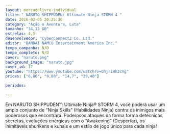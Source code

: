 ```yaml
---
layout: mercadolivre-individual
title: " NARUTO SHIPPUDEN: Ultimate Ninja STORM 4 "
date: 2016-02-05 20:25:30
category: "Ação e Aventura, Luta"
tamanho: "34,13 GB"
estrelas: 4,5
desenvolvedor: "CyberConnect2 Co. Ltd."
editor: "BANDAI NAMCO Entertainment America Inc."
tempo_campanha: N/D
tempo_completo: N/D
cover: "naruto.png"
background_image: "naruto.jpg"
cover_id: 17
youtube: "https://www.youtube.com/watch?v=OnjriWk3cVg"
prices: ["6,86", "9,80", "14,7", "29,40"]

periodos:

---
```


Em NARUTO SHIPPUDEN™: Ultimate Ninja® STORM 4, você poderá usar um amplo conjunto de “Ninja Skills” (Habilidades Ninja) contra os inimigos mais poderosos que encontrará. Poderosos ataques na forma forma detécnicas secretas, evoluções enérgicas com o “Awakening” (Despertar), os inimitáveis shurikens e kunais e um estilo de jogo único para cada ninja!
